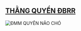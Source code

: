 ## [THẰNG QUYỀN ĐBRR](https://www.facebook.com/kieu.vanquyen.5)

![ĐMM QUYỀN NÃO CHÓ](https://s.memehay.com/files/posts/e4daf325357eff6e5845e7d0f2004fb8khong-lam-ma-doi-co-an-thi-an-dau-buoi-an-cut-huan-hoa-hong.jpg)
